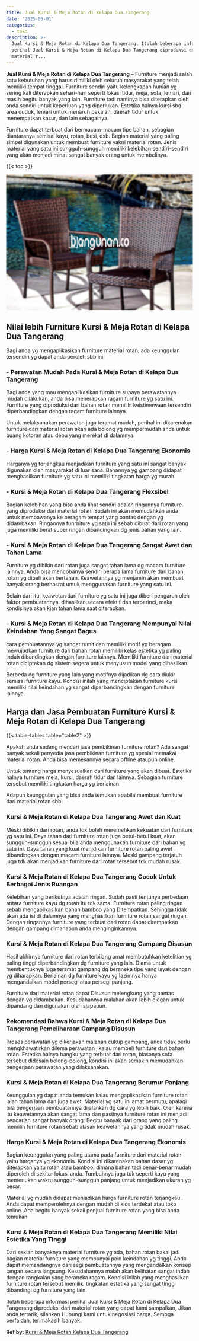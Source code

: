 ```yaml
---
title: Jual Kursi & Meja Rotan di Kelapa Dua Tangerang
date: '2025-05-01'
categories:
  - toko
description: >-
  Jual Kursi & Meja Rotan di Kelapa Dua Tangerang. Itulah beberapa informasi
  perihal Jual Kursi & Meja Rotan di Kelapa Dua Tangerang diproduksi dari
  material r...
---
```


**Jual Kursi & Meja Rotan di Kelapa Dua Tangerang** – Furniture menjadi salah satu kebutuhan yang harus dimiliki oleh seluruh masyarakat yang telah memiliki tempat tinggal. Furniture sendiri yaitu kelengkapan hunian yg sering kali diterapkan sehari-hari seperti lokasi tidur, meja, sofa, lemari, dan masih begitu banyak yang lain. Furniture tadi nantinya bisa diterapkan oleh anda sendiri untuk keperluan yang diperlukan. Estetika halnya kursi sbg area duduk, lemari untuk menaruh pakaian, daerah tidur untuk menempatkan kasur, dan lain sebagainya.

Furniture dapat terbuat dari bermacam-macam tipe bahan, sebagian diantaranya semisal kayu, rotan, besi, dsb. Bagian material yang paling simpel digunakan untuk membuat furniture yakni material rotan. Jenis material yang satu ini sungguh-sungguh memiliki kelebihan sendiri-sendiri yang akan menjadi minat sangat banyak orang untuk membelinya.

{{< toc >}}

![Jual Kursi & Meja Rotan di Kelapa Dua Tangerang](/images/kursi-meja-rotan-murah43.png)

## Nilai lebih Furniture Kursi & Meja Rotan di Kelapa Dua Tangerang

Bagi anda yg mengaplikasikan furniture material rotan, ada keunggulan tersendiri yg dapat anda peroleh sbb ini!

### \- Perawatan Mudah Pada Kursi & Meja Rotan di Kelapa Dua Tangerang

Bagi anda yang mau mengaplikasikan furniture supaya perawatannya mudah dilakukan, anda bisa menerapkan ragam furniture yg satu ini. Furniture yang diproduksi dari bahan rotan memiliki keistimewaan tersendiri diperbandingkan dengan ragam furniture lainnya.

Untuk melaksanakan perawatan juga teramat mudah, perihal ini dikarenakan furniture dari material rotan akan ada bolong yg mempermudah anda untuk buang kotoran atau debu yang merekat di dalamnya.

### \- Harga Kursi & Meja Rotan di Kelapa Dua Tangerang Ekonomis

Harganya yg terjangkau menjadikan furniture yang satu ini sangat banyak digunakan oleh masyarakat di luar sana. Bahannya yg gampang didapat menghasilkan furniture yg satu ini memiliki tingkatan harga yg murah.

### \- Kursi & Meja Rotan di Kelapa Dua Tangerang Flexsibel

Bagian kelebihan yang bisa anda lihat sendiri adalah ringannya furniture yang diproduksi dari material rotan. Sudah ini akan memudahkan anda untuk membawanya ke beragam tempat yang pantas dengan yg didambakan. Ringannya funrniture yg satu ini sebab dibuat dari rotan yang juga memiliki berat super ringan dibandingkan dg jenis bahan yang lain.

### \- Kursi & Meja Rotan di Kelapa Dua Tangerang Sangat Awet dan Tahan Lama

Furniture yg dibikin dari rotan juga sangat tahan lama dg macam furniture lainnya. Anda bisa mencobanya sendiri berapa lama furniture dari bahan rotan yg dibeli akan bertahan. Keawetannya yg menjamin akan membuat banyak orang berhasrat untuk menggunakan furniture yang satu ini.

Selain dari itu, keawetan dari furniture yg satu ini juga diberi pengaruh oleh faktor pembuatannya. dihasilkan secara efektif dan terperinci, maka kondisinya akan kian tahan lama saat diterapkan.

### \- Kursi & Meja Rotan di Kelapa Dua Tangerang Mempunyai Nilai Keindahan Yang Sangat Bagus

cara pembuatannya yg sangat rumit dan memiliki motif yg beragam mewujudkan furniture dari bahan rotan memiliki kelas estetika yg paling indah dibandingkan dengan furniture lainnya. Memiliki furniture dari material rotan diciptakan dg sistem segera untuk menyusun model yang dihasilkan.

Berbeda dg furniture yang lain yang motifnya dijadikan dg cara diukir semisal furniture kayu. Kondisi inilah yang menciptakan furniture kursi memiliki nilai keindahan yg sangat diperbandingkan dengan furniture lainnya.

## Harga dan Jasa Pembuatan Furniture Kursi & Meja Rotan di Kelapa Dua Tangerang

{{< table-tables table="table2" >}}

Apakah anda sedang mencari jasa pembikinan furniture rotan? Ada sangat banyak sekali penyedia jasa pembikinan furniture yg spesial memakai material rotan. Anda bisa memesannya secara offline ataupun online.

Untuk tentang harga menyesuaikan dari furniture yang akan dibuat. Estetika halnya furniture meja, kursi, daerah tidur dan lainnya. Sebagian furniture tersebut memiliki tingkatan harga yg berlainan.

Adapun keunggulan yang bisa anda temukan apabila membuat furniture dari material rotan sbb:

### Kursi & Meja Rotan di Kelapa Dua Tangerang Awet dan Kuat

Meski dibikin dari rotan, anda tdk boleh meremehkan kekuatan dari furniture yg satu ini. Daya tahan dari furniture rotan juga betul-betul kuat, akan sungguh-sungguh sesuai bila anda menggunakan furniture dari bahan yg satu ini. Daya tahan yang kuat menjdikan furniture rotan paling awet dibandingkan dengan macam furniture lainnya. Meski gampang terjatuh juga tdk akan menjadikan furniture dari rotan tersebut tdk mudah rusak.

### Kursi & Meja Rotan di Kelapa Dua Tangerang Cocok Untuk Berbagai Jenis Ruangan

Kelebihan yang berikutnya adalah ringan. Sudah pasti tentunya perbedaan antara furniture kayu dg rotan itu tdk sama. Furniture rotan paling ringan sebab mengaplikasikan bahan bamboo yang Ditempatkan. Sehingga tidak akan ada isi di dalamnya yang menghasilkan furniture rotan sangat ringan. Dengan ringannya furniture yang terbuat dari rotan dapat ditempatkan dengan gampang dimanapun anda menginginkannya.

### Kursi & Meja Rotan di Kelapa Dua Tangerang Gampang Disusun

Hasil akhirnya furniture dari rotan terbilang amat membutuhkan ketelitian yg paling tinggi diperbandingkan dg furniture yang lain. Diama untuk membentuknya juga teramat gampang dg beraneka tipe yang layak dengan yg diharapkan. Berlainan dg furniture kayu yg lazimnya hanya mengandalkan model persegi atau persegi panjang.

Furniture dari material rotan dapat Disusun melengkung yang pantas dengan yg didambakan. Kesudahannya malahan akan lebih elegan untuk dipandang dan digunakan oleh siapapun.

### Rekomendasi Bahwa Kursi & Meja Rotan di Kelapa Dua Tangerang Pemeliharaan Gampang Disusun

Proses perawatan yg dikerjakan malahan cukup gampang, anda tidak perlu mengkhawatirkan dilema perawatan jikalau membeli furniture dari bahan rotan. Estetika halnya bangku yang terbuat dari rotan, biasanya sofa tersebut didesain bolong-bolong, kondisi ini akan semakin memudahkan pengerjaan perawatan yang dilaksanakan.

### Kursi & Meja Rotan di Kelapa Dua Tangerang Berumur Panjang

Keunggulan yg dapat anda temukan kalau mengaplikasikan furniture rotan ialah tahan lama dan juga awet. Material yg satu ini amat bermutu, apalagi bila pengerjaan pembuatannya dijalankan dg cara yg lebih baik. Oleh karena itu keawetannya akan sangat lama dan pastinya furniture rotan ini menjadi pencarian sangat banyak orang. Begitu banyak dari orang yang paling memilih furniture rotan sebab alasan keawetannya yang tidak mudah rusak.

### Harga Kursi & Meja Rotan di Kelapa Dua Tangerang Ekonomis

Bagian keunggulan yang paling utama pada furniture dari material rotan yaitu harganya yg ekonomis. Kondisi ini dikarenakan bahan dasar yg diterapkan yaitu rotan atau bamboo, dimana bahan tadi benar-benar mudah diperoleh di sekitar lokasi anda. Tumbuhnya juga tdk seperti kayu yang memerlukan waktu sungguh-sungguh panjang untuk menjadikan ukuran yg besar.

Material yg mudah didapat menjadikan harga furniture rotan terjangkau. Anda dapat memperolehnya dengan mudah di kios terdekat atau toko online. Ada begitu banyak sekali penjual furniture rotan yang bisa anda temukan.

### Kursi & Meja Rotan di Kelapa Dua Tangerang Memiliki Nilai Estetika Yang Tinggi

Dari sekian banyaknya material furniture yg ada, bahan rotan bakal jadi bagian material furniture yang mempunyai poin keindahan yg tinggi. Anda dapat memandangnya dari segi pembuatannya yang mengandalkan konsep tangan secara langsung. Kesudahannya malah akan kelihatan sangat indah dengan rangkaian yang beraneka ragam. Kondisi inilah yang menghasilkan furniture rotan tersebut memiliki tingkatan estetika yang sangat tinggi dibandingi dg furniture yang lain.

Itulah beberapa informasi perihal Jual Kursi & Meja Rotan di Kelapa Dua Tangerang diproduksi dari material rotan yang dapat kami sampaikan, Jikan anda tertarik, silahkan Hubungi kami untuk negosiasi harga. Semoga berfaidah, terimakasih banyak.

**Ref by:** [Kursi & Meja Rotan Kelapa Dua Tangerang](https://id.wikipedia.org/wiki/Kursi)
